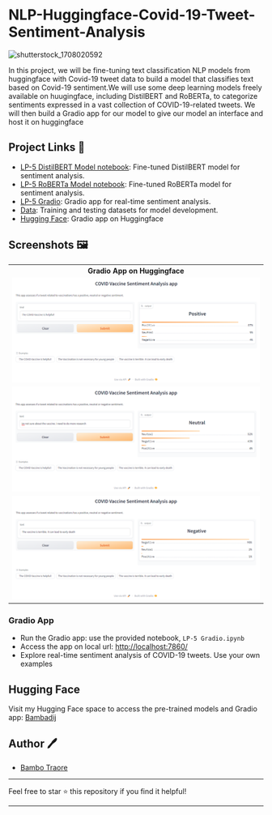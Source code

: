 # NLP-Huggingface-Covid-19-Tweet-Sentiment-Analysis

![shutterstock_1708020592](https://user-images.githubusercontent.com/101363399/282326950-81aa75eb-4d7f-422f-97ee-bebaa25775a3.jpg)


In this project, we will be fine-tuning text classification NLP models from huggingface with Covid-19 tweet data to build a model that classifies text based on Covid-19 sentiment.We will use some deep learning models freely available on huugingface, including DistilBERT and RoBERTa, to categorize sentiments expressed in a vast collection of COVID-19-related tweets. We will then build a Gradio app for our model to give our model an interface and host it on huggingface

## Project Links 📑

- [LP-5 DistilBERT Model notebook](https://github.com/bambadij/sentiment_analysis_NLP/blob/main/dev/Tweet%20Sentiment%20Analysis%20BERT.ipynb): Fine-tuned DistilBERT model for sentiment analysis.
- [LP-5 RoBERTa Model notebook](https://github.com/bambadij/sentiment_analysis_NLP/blob/main/dev/Tweet%20Sentiment%20Analysis%20Roberta.ipynb): Fine-tuned RoBERTa model for sentiment analysis.
- [LP-5 Gradio](https://github.com/bambadij/sentiment_analysis_NLP/blob/main/src/Gradio_Roberta.ipynb): Gradio app for real-time sentiment analysis.
- [Data](https://github.com/bambadij/sentiment_analysis_NLP/tree/main/Dataset): Training and testing datasets for model development.
- [Hugging Face](https://github.com/bambadij/sentiment_analysis_NLP/blob/main/src/Gradio_Roberta.ipynb): Gradio app on Huggingface

## Screenshots 🖼️

<table>
    <tr>
        <th> Gradio App on Huggingface </th>
    </tr>
    <tr>
        <td><img src="Screenshots\Positive Sentiment.png"/></td>
    </tr>
    <tr>
        <td><img src="Screenshots\Neutral Sentiment.png"/></td>
    </tr>
    <tr>
        <td><img src="Screenshots\Negative Sentiment.png"/></td>
    </tr>
</table>

### Gradio App

- Run the Gradio app: use the provided notebook, `LP-5 Gradio.ipynb`
- Access the app on local url: [http://localhost:7860/](http://localhost:7860/)
- Explore real-time sentiment analysis of COVID-19 tweets. Use your own examples

## Hugging Face

Visit my Hugging Face space to access the pre-trained models and Gradio app: [Bambadij](https://huggingface.co/bambadij)

## Author 🖊️

- [Bambo Traore](https://www.linkedin.com/in/traore-bambo/)

---

Feel free to star ⭐ this repository if you find it helpful!

---
